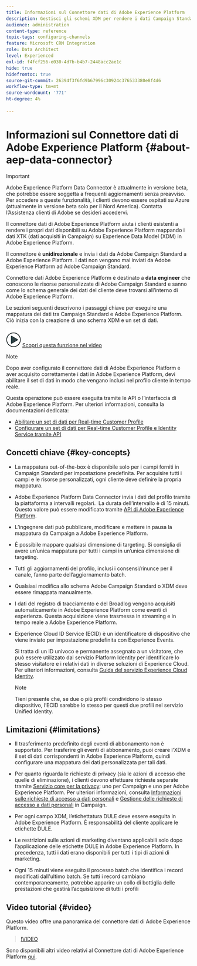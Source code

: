 ```yaml
---
title: Informazioni sul Connettore dati di Adobe Experience Platform
description: Gestisci gli schemi XDM per rendere i dati Campaign Standard disponibili su Adobe Experience Platform.
audience: administration
content-type: reference
topic-tags: configuring-channels
feature: Microsoft CRM Integration
role: Data Architect
level: Experienced
exl-id: f4fcf256-e030-4d7b-b4b7-2448acc2ae1c
hide: true
hidefromtoc: true
source-git-commit: 26394f3f6fd9b67996c30924c376533380e8f4d6
workflow-type: tm+mt
source-wordcount: '771'
ht-degree: 4%

---
```


# Informazioni sul Connettore dati di Adobe Experience Platform {#about-aep-data-connector}

>[!IMPORTANT]
>
>Adobe Experience Platform Data Connector è attualmente in versione beta, che potrebbe essere soggetta a frequenti aggiornamenti senza preavviso. Per accedere a queste funzionalità, i clienti devono essere ospitati su Azure (attualmente in versione beta solo per il Nord America). Contatta l’Assistenza clienti di Adobe se desideri accedervi.

Il connettore dati di Adobe Experience Platform aiuta i clienti esistenti a rendere i propri dati disponibili su Adobe Experience Platform mappando i dati XTK (dati acquisiti in Campaign) su Experience Data Model (XDM) in Adobe Experience Platform.

Il connettore è **unidirezionale** e invia i dati da Adobe Campaign Standard a Adobe Experience Platform. I dati non vengono mai inviati da Adobe Experience Platform ad Adobe Campaign Standard.

Connettore dati Adobe Experience Platform è destinato a **data engineer** che conoscono le risorse personalizzate di Adobe Campaign Standard e sanno come lo schema generale dei dati del cliente deve trovarsi all’interno di Adobe Experience Platform.

Le sezioni seguenti descrivono i passaggi chiave per eseguire una mappatura dei dati tra Campaign Standard e Adobe Experience Platform. Ciò inizia con la creazione di uno schema XDM e un set di dati.

![](assets/do-not-localize/how-to-video.png) [Scopri questa funzione nel video](#video)

>[!NOTE]
>Dopo aver configurato il connettore dati di Adobe Experience Platform e aver acquisito correttamente i dati in Adobe Experience Platform, devi abilitare il set di dati in modo che vengano inclusi nel profilo cliente in tempo reale.
>
>Questa operazione può essere eseguita tramite le API o l’interfaccia di Adobe Experience Platform. Per ulteriori informazioni, consulta la documentazioni dedicata:
>
>* [Abilitare un set di dati per Real-time Customer Profile](https://experienceleague.adobe.com/docs/experience-platform/rtcdp/datasets/dataset.html)
>* [Configurare un set di dati per Real-time Customer Profile e Identity Service tramite API](https://experienceleague.adobe.com/docs/experience-platform/catalog/api/getting-started.html)

## Concetti chiave {#key-concepts}

* La mappatura out-of-the-box è disponibile solo per i campi forniti in Campaign Standard per impostazione predefinita. Per acquisire tutti i campi e le risorse personalizzati, ogni cliente deve definire la propria mappatura.

* Adobe Experience Platform Data Connector invia i dati del profilo tramite la piattaforma a intervalli regolari. &#x200B; La durata dell’intervallo è di 15 minuti. Questo valore può essere modificato tramite [API di Adobe Experience Platform](https://experienceleague.adobe.com/docs/experience-platform/ingestion/home.html).

* L’ingegnere dati può pubblicare, modificare e mettere in pausa la mappatura da Campaign a Adobe Experience Platform.

* È possibile mappare qualsiasi dimensione di targeting. Si consiglia di avere un’unica mappatura per tutti i campi in un’unica dimensione di targeting.

* Tutti gli aggiornamenti del profilo, inclusi i consensi/rinunce per il canale, fanno parte dell’aggiornamento batch.

* Qualsiasi modifica allo schema Adobe Campaign Standard o XDM deve essere rimappata manualmente. &#x200B;

* I dati del registro di tracciamento e del Broadlog vengono acquisiti automaticamente in Adobe Experience Platform come eventi di esperienza. Questa acquisizione viene trasmessa in streaming e in tempo reale a Adobe Experience Platform.

* Experience Cloud ID Service (ECID) è un identificatore di dispositivo che viene inviato per impostazione predefinita con Experience Events.

  Si tratta di un ID univoco e permanente assegnato a un visitatore, che può essere utilizzato dal servizio Platform Identity per identificare lo stesso visitatore e i relativi dati in diverse soluzioni di Experience Cloud. Per ulteriori informazioni, consulta [Guida del servizio Experience Cloud Identity](https://experienceleague.adobe.com/docs/id-service/using/home.html).

  >[!NOTE]
  >
  >Tieni presente che, se due o più profili condividono lo stesso dispositivo, l’ECID sarebbe lo stesso per questi due profili nel servizio Unified Identity.

## Limitazioni {#limitations}

* Il trasferimento predefinito degli eventi di abbonamento non è supportato. Per trasferire gli eventi di abbonamento, puoi creare l’XDM e il set di dati corrispondenti in Adobe Experience Platform, quindi configurare una mappatura dei dati personalizzata per tali dati.

* Per quanto riguarda le richieste di privacy (sia le azioni di accesso che quelle di eliminazione), i clienti devono effettuare richieste separate tramite [Servizio core per la privacy](https://experienceleague.adobe.com/docs/experience-platform/privacy/home.html#how-to-use-privacy-service-to-manage-privacy-job-requests): uno per Campaign e uno per Adobe Experience Platform. Per ulteriori informazioni, consulta [Informazioni sulle richieste di accesso a dati personali](https://experienceleague.adobe.com/docs/campaign-standard/using/getting-started/privacy/privacy-requests.html?lang=it#getting-started) e [Gestione delle richieste di accesso a dati personali](https://helpx.adobe.com/it/campaign/kb/acs-privacy.html#ManagingPrivacyRequests) in Campaign.

* Per ogni campo XDM, l’etichettatura DULE deve essere eseguita in Adobe Experience Platform. È responsabilità del cliente applicare le etichette DULE.

* Le restrizioni sulle azioni di marketing diventano applicabili solo dopo l’applicazione delle etichette DULE in Adobe Experience Platform. In precedenza, tutti i dati erano disponibili per tutti i tipi di azioni di marketing.

* Ogni 15 minuti viene eseguito il processo batch che identifica i record modificati dall&#39;ultimo batch. Se tutti i record cambiano contemporaneamente, potrebbe apparire un collo di bottiglia delle prestazioni che gestirà l’acquisizione di tutti i profili

## Video tutorial {#video}

Questo video offre una panoramica del connettore dati di Adobe Experience Platform.

>[!VIDEO](https://video.tv.adobe.com/v/27304?quality=12&captions=eng)

Sono disponibili altri video relativi al Connettore dati di Adobe Experience Platform [qui](https://experienceleague.adobe.com/docs/campaign-learn/campaign-standard-tutorials/administrating/adobe-experience-platform-data-connector/understanding-the-adobe-experience-platform-data-connector.html).
